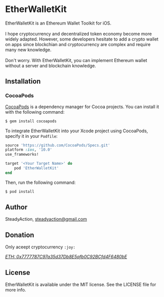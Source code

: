 # EtherWalletKit

EtherWalletKit is an Ethereum Wallet Toolkit for iOS.<br><br>
I hope cryptocurrency and decentralized token economy become more widely adapted.
However, some developers hesitate to add a crypto wallet on apps since blockchian and cryptocurrency are complex and require many new knowledge. <br><br>
Don't worry. With EtherWalletKit, you can implement Ethereum wallet without a server and blockchain knowledge.

## Installation

### CocoaPods

[CocoaPods](https://cocoapods.org) is a dependency manager for Cocoa projects. You can install it with the following command:

```bash
$ gem install cocoapods
```

To integrate EtherWalletKit into your Xcode project using CocoaPods, specify it in your `Podfile`:

```ruby
source 'https://github.com/CocoaPods/Specs.git'
platform :ios, '10.0'
use_frameworks!

target '<Your Target Name>' do
    pod 'EtherWalletKit'
end
```

Then, run the following command:

```bash
$ pod install
```

## Author

SteadyAction, steadyaction@gmail.com

## Donation

Only aceept cryptocurrency `:joy:` <br>

<u><i>ETH: 0x7777787C97a35d37Db8E5afb0C92BCfd4F6480bE</i></u>


## License

EtherWalletKit is available under the MIT license. See the LICENSE file for more info.
